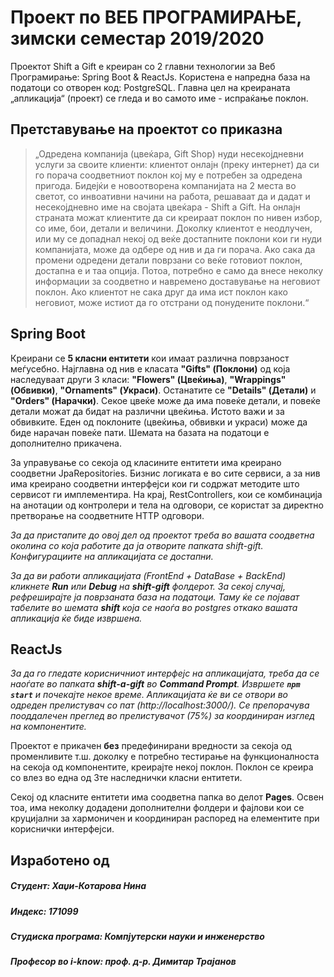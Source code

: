 # Проект по ВЕБ ПРОГРАМИРАЊЕ, зимски семестар 2019/2020

Проектот Shift a Gift е креиран со 2 главни технологии за Веб Програмирање: Spring Boot & ReactJs. Користена е напредна база на податоци со отворен код: PostgreSQL. 
Главна цел на креираната „апликација“ (проект) се гледа и во самото име - испраќање поклон. 


## Претставување на проектот со приказна

> „Одредена компанија (цвеќара, Gift Shop) нуди несекојдневни услуги за своите клиенти: клиентот онлајн (преку интернет) да си го порача соодветниот поклон кој му е потребен за одредена пригода. Бидејќи е новоотворена компанијата на 2 места во светот, со инвоативни начини на работа, решаваат да и дадат и несекојдневно име на својата цвеќара - Shift a Gift. На онлајн страната можат клиентите да си креираат поклон по нивен избор, со име, бои, детали и величини. Доколку клиентот е неодлучен, или му се допаднал некој од веќе достапните поклони кои ги нуди компанијата, може да одбере од нив и да ги порача. Ако сака да промени одредени детали поврзани со веќе готовиот поклон, достапна е и таа опција. Потоа, потребно е само да внесе неколку информации за соодветно и навремено доставување на неговиот поклон. Ако клиентот не сака друг да има ист поклон како неговиот, може истиот да го отстрани од понудените поклони.“


## Spring Boot

Креирани се **5 класни ентитети** кои имаат различна поврзаност меѓусебно. Најглавна од нив е класата **"Gifts" (Поклони)** од која наследуваат други 3 класи: **"Flowers" (Цвеќиња)**, **"Wrappings" (Обвивки)**, **"Ornaments" (Украси)**. Останатите се **"Details" (Детали)** и **"Orders" (Нарачки)**. 
Секое цвеќе може да има повеќе детали, и повеќе детали можат да бидат на различни цвеќиња. Истото важи и за обвивките. Еден од поклоните (цвеќиња, обвивки и украси) може да биде нарачан повеќе пати. Шемата на базата на податоци е дополнително прикачена. 

За управување со секоја од класините ентитети има креирано соодветни JpaRepositories. Бизнис логиката е во сите сервиси, а за нив има креирано соодветни интерфејси кои ги содржат методите што сервисот ги имплементира. На крај, RestControllers, кои се комбинација на анотации од контролери и тела на одговори, се користат за директно претворање на соодветните HTTP одговори. 

*За да пристапите до овој дел од проектот треба во вашата соодветна околина со која работите да ја отворите папката shift-gift. Конфигурациите на апликацијата се достапни.*

*За да ви работи апликацијата (FrontEnd + DataBase + BackEnd) кликнете **Run** или **Debug** на **shift-gift** фолдерот. За секој случај, рефреширајте ја поврзаната база на податоци. Таму ќе се појават табелите во шемата **shift** која се наоѓа во postgres откако вашата апликација ќе биде извршена.*


## ReactJs

*За да го гледате корисничниот интерфејс на апликацијата, треба да се наоѓате во папката **shift-a-gift** во **Command Prompt**. Извршете **`npm start`** и почекајте некое време. Апликацијата ќе ви се отвори во одреден прелистувач со пат (http://localhost:3000/). Се препорачува пооддалечен преглед во прелистувачот (75%) за координиран изглед на компонентите.*

Проектот е прикачен **без** предефинирани вредности за секоја од променливите т.ш. доколку е потребно тестирање на функционалноста на секоја од компонентите, креирајте некој поклон. Поклон се креира со влез во една од 3те наследнички класни ентитети.

Секој од класните ентитети има соодветна папка во делот **Pages**. Освен тоа, има неколку додадени дополнителни фолдери и фајлови кои се круцијални за хармоничен и координиран распоред на елементите при кориснички интерфејси. 


## Изработено од

##### Студент: Хаџи-Котарова Нина
##### Индекс: 171099
##### Студиска програма: Компјутерски науки и инженерство
##### Професор во i-know: проф. д-р. Димитар Трајанов
